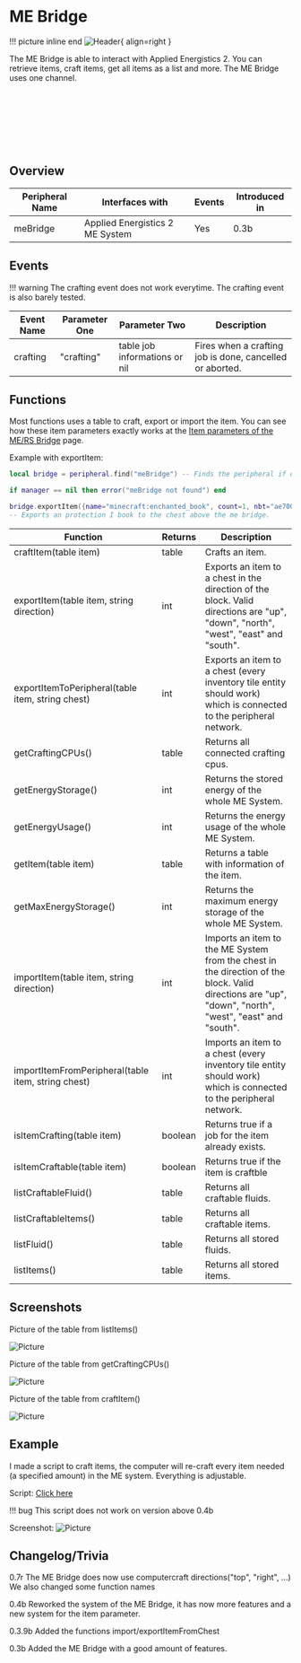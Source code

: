 # ME Bridge
!!! picture inline end
    ![Header](https://intelligence-modding.de/wp-content/uploads/2021/04/ME-Bridge.png){ align=right }

The ME Bridge is able to interact with Applied Energistics 2.
You can retrieve items, craft items, get all items as a list and more. The ME Bridge uses one channel.

<br><br><br><br><br><br>

## Overview

| Peripheral Name | Interfaces with                 | Events | Introduced in |
| --------------- | ------------------------------- | ------ | ------------- |
| meBridge        | Applied Energistics 2 ME System | Yes    | 0.3b          |

## Events

!!! warning
The crafting event does not work everytime. The crafting event is also barely tested.

| Event Name | Parameter One | Parameter Two                 | Description                                              |
| ---------- | ------------- | ----------------------------- | -------------------------------------------------------- |
| crafting   | "crafting"    | table job informations or nil | Fires when a crafting job is done, cancelled or aborted. |

## Functions

Most functions uses a table to craft, export or import the item. You can see how these item parameters exactly works at the [Item parameters of the ME/RS Bridge](/1.18/othersandutilities/item_parameter/) page.

Example with exportItem:

```lua
local bridge = peripheral.find("meBridge") -- Finds the peripheral if one is connected

if manager == nil then error("meBridge not found") end

bridge.exportItem({name="minecraft:enchanted_book", count=1, nbt="ae70053c97f877de546b0248b9ddf525"}, "UP")
-- Exports an protection I book to the chest above the me bridge.
```

| Function                                      | Returns | Description                                                                                                                                            |
| --------------------------------------------- | ------- | ------------------------------------------------------------------------------------------------------------------------------------------------------ |
| craftItem(table item)                         | table   | Crafts an item.                                                                                                                                        |
| exportItem(table item, string direction)     | int     | Exports an item to a chest in the direction of the block. Valid directions are "up", "down", "north", "west", "east" and "south".                      |
| exportItemToPeripheral(table item, string chest)   | int     | Exports an item to a chest (every inventory tile entity should work) which is connected to the peripheral network.                                     |
| getCraftingCPUs()                             | table   | Returns all connected crafting cpus.                                                                                                                   |
| getEnergyStorage()                            | int     | Returns the stored energy of the whole ME System.                                                                                                      |
| getEnergyUsage()                              | int     | Returns the energy usage of the whole ME System.                                                                                                       |
| getItem(table item)                           | table   | Returns a table with information of the item.                                                                                                          |
| getMaxEnergyStorage()                         | int     | Returns the maximum energy storage of the whole ME System.                                                                                             |
| importItem(table item, string direction)     | int     | Imports an item to the ME System from the chest in the direction of the block. Valid directions are "up", "down", "north", "west", "east" and "south". |
| importItemFromPeripheral(table item, string chest) | int     | Imports an item to a chest (every inventory tile entity should work) which is connected to the peripheral network.                                     |
| isItemCrafting(table item)                    | boolean | Returns true if a job for the item already exists.                                                                                                     |
| isItemCraftable(table item)                    | boolean | Returns true if the item is craftble |
| listCraftableFluid()                          | table   | Returns all craftable fluids.                                                                                                                          |
| listCraftableItems()                          | table   | Returns all craftable items.                                                                                                                           |
| listFluid()                                   | table   | Returns all stored fluids.                                                                                                                             |
| listItems()                                   | table   | Returns all stored items.                                                                                                                                     |

## Screenshots

Picture of the table from listItems()

![Picture](https://intelligence-modding.de/wp-content/uploads/2021/02/Bild_2021-02-05_231136.png)

Picture of the table from getCraftingCPUs()

![Picture](https://intelligence-modding.de/wp-content/uploads/2021/02/Bild_2021-02-05_231231.png)

Picture of the table from craftItem()

![Picture](https://intelligence-modding.de/wp-content/uploads/2021/02/Bild_2021-02-05_233210.png)

## Example

I made a script to craft items, the computer will re-craft every item needed (a specified amount) in the ME system. Everything is adjustable.

Script: [Click here](https://gist.github.com/Seniorendi/dbbe08502ce51d59173c3b5e119d3558)

!!! bug
    This script does not work on version above 0.4b

Screenshot:
![Picture](https://intelligence-modding.de/wp-content/uploads/2021/02/Bild_2021-02-05_233338.png)

## Changelog/Trivia

0.7r
The ME Bridge does now use computercraft directions("top", "right", ...)
We also changed some function names

0.4b
Reworked the system of the ME Bridge, it has now more features and a new system for the item parameter.

0.3.9b
Added the functions import/exportItemFromChest

0.3b
Added the ME Bridge with a good amount of features.
